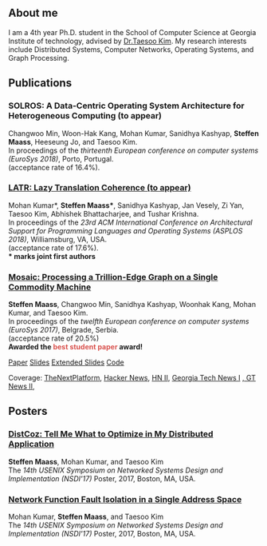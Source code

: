 ## About me

I am a 4th year Ph.D. student in the School of Computer Science at Georgia Institute of
technology, advised by [Dr.Taesoo Kim](https://taesoo.gtisc.gatech.edu/).
My research interests include Distributed Systems, Computer Networks, Operating
Systems, and Graph Processing.

## Publications

### SOLROS: A Data-Centric Operating System Architecture for Heterogeneous Computing (to appear)
Changwoo Min, Woon-Hak Kang, Mohan Kumar, Sanidhya Kashyap, **Steffen Maass**, Heeseung Jo, and Taesoo Kim.<br />
In proceedings of the _thirteenth European conference on computer systems (EuroSys 2018)_, Porto, Portugal.<br />
(acceptance rate of 16.4%).<br />

### [LATR: Lazy Translation Coherence (to appear)](./data/latr-asplos18.pdf)
Mohan Kumar\*, **Steffen Maass\***, Sanidhya Kashyap, Jan Vesely, Zi Yan, Taesoo Kim, Abhishek Bhattacharjee, and Tushar Krishna.<br />
In proceedings of the _23rd ACM International Conference on Architectural Support for Programming Languages and Operating Systems (ASPLOS 2018)_, Williamsburg, VA, USA.<br />
(acceptance rate of 17.6%).<br />
**\* marks joint first authors**

### [Mosaic: Processing a Trillion-Edge Graph on a Single Commodity Machine](./data/mosaic-eurosys17.pdf)
**Steffen Maass**, Changwoo Min, Sanidhya Kashyap, Woonhak Kang, Mohan Kumar, and Taesoo Kim.<br />
In proceedings of the _twelfth European conference on computer systems (EuroSys 2017)_, Belgrade, Serbia.<br />
(acceptance rate of 20.5%)<br />
**Awarded the <span style="color: #d9534f;">best student paper</span> award\!** <br />

[Paper](http://dl.acm.org/authorize?N38846)
[Slides](./data/mosaic-slides-eurosys17.pdf)
[Extended Slides](./data/mosaic-talk-extended.pdf)
[Code](https://github.com/sslab-gatech/mosaic/)<br />

Coverage:
<a href="https://www.nextplatform.com/2017/04/27/trillion-edge-graph-single-commodity-node/">TheNextPlatform</a>,
<a href="https://news.ycombinator.com/item?id=14218231">Hacker News</a>,
<a href="https://news.ycombinator.com/item?id=14443398">HN II</a>,
<a href="http://www.cc.gatech.edu/news/591078/work-speed-graph-processing-earns-best-student-paper-award">Georgia Tech News I</a>
<a href="http://www.cc.gatech.edu/news/591162/trillion-edge-graph-single-accelerated-node">, GT News II</a>,<br>

## Posters

### [DistCoz: Tell Me What to Optimize in My Distributed Application](./data/dist-coz-poster-nsdi17.pdf)
**Steffen Maass**, Mohan Kumar, and Taesoo Kim<br />
The _14th USENIX Symposium on Networked Systems Design and Implementation (NSDI'17)_ Poster, 2017, Boston, MA, USA.<br />

### [Network Function Fault Isolation in a Single Address Space](./data/nfv-fault-poster-nsdi17.pdf)
Mohan Kumar, **Steffen Maass**, and Taesoo Kim<br />
The _14th USENIX Symposium on Networked Systems Design and Implementation (NSDI'17)_ Poster, 2017, Boston, MA, USA.<br />
